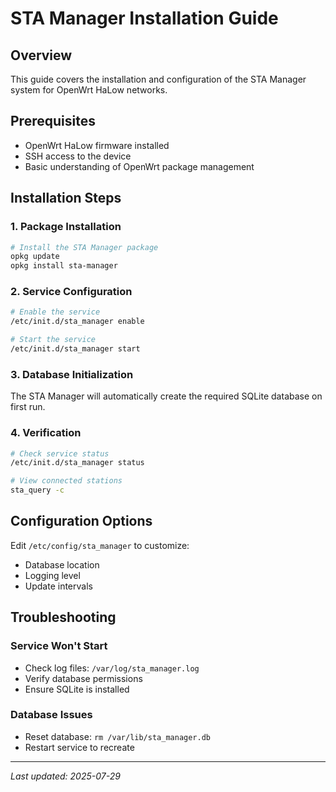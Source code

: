 # STA Manager Installation Guide

## Overview
This guide covers the installation and configuration of the STA Manager system for OpenWrt HaLow networks.

## Prerequisites
- OpenWrt HaLow firmware installed
- SSH access to the device
- Basic understanding of OpenWrt package management

## Installation Steps

### 1. Package Installation
```bash
# Install the STA Manager package
opkg update
opkg install sta-manager
```

### 2. Service Configuration
```bash
# Enable the service
/etc/init.d/sta_manager enable

# Start the service
/etc/init.d/sta_manager start
```

### 3. Database Initialization
The STA Manager will automatically create the required SQLite database on first run.

### 4. Verification
```bash
# Check service status
/etc/init.d/sta_manager status

# View connected stations
sta_query -c
```

## Configuration Options

Edit `/etc/config/sta_manager` to customize:
- Database location
- Logging level
- Update intervals

## Troubleshooting

### Service Won't Start
- Check log files: `/var/log/sta_manager.log`
- Verify database permissions
- Ensure SQLite is installed

### Database Issues
- Reset database: `rm /var/lib/sta_manager.db`
- Restart service to recreate

---
*Last updated: 2025-07-29*